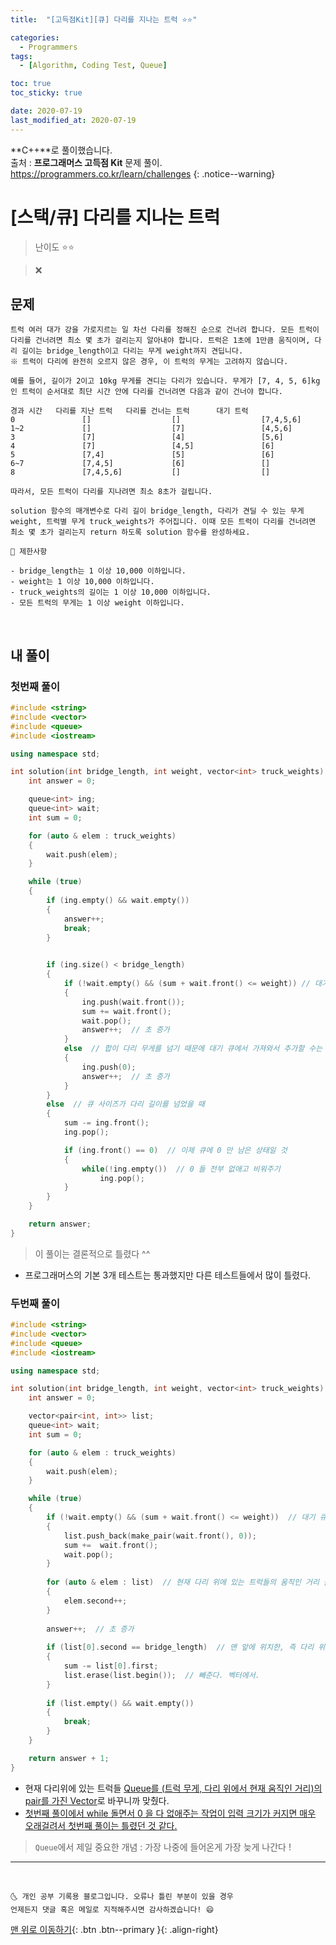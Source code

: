 ```yaml
---
title:  "[고득점Kit][큐] 다리를 지나는 트럭 ⭐⭐" 

categories:
  - Programmers
tags:
  - [Algorithm, Coding Test, Queue]

toc: true
toc_sticky: true

date: 2020-07-19
last_modified_at: 2020-07-19
---
```


**C++**로 풀이했습니다.  
출처 : **프로그래머스 고득점 Kit** 문제 풀이. <https://programmers.co.kr/learn/challenges>
{: .notice--warning}

# [스택/큐] 다리를 지나는 트럭

> 난이도 ⭐⭐

> ❌

## 문제 

```
트럭 여러 대가 강을 가로지르는 일 차선 다리를 정해진 순으로 건너려 합니다. 모든 트럭이 다리를 건너려면 최소 몇 초가 걸리는지 알아내야 합니다. 트럭은 1초에 1만큼 움직이며, 다리 길이는 bridge_length이고 다리는 무게 weight까지 견딥니다.
※ 트럭이 다리에 완전히 오르지 않은 경우, 이 트럭의 무게는 고려하지 않습니다.

예를 들어, 길이가 2이고 10kg 무게를 견디는 다리가 있습니다. 무게가 [7, 4, 5, 6]kg인 트럭이 순서대로 최단 시간 안에 다리를 건너려면 다음과 같이 건너야 합니다.

경과 시간	다리를 지난 트럭	다리를 건너는 트럭	    대기 트럭
0	            []  	            []	                [7,4,5,6]
1~2	            []	                [7]	                [4,5,6]
3	            [7]	                [4]	                [5,6]
4	            [7]	                [4,5]	            [6]
5	            [7,4]	            [5]             	[6]
6~7	            [7,4,5]	            [6]	                []
8	            [7,4,5,6]	        []	                []

따라서, 모든 트럭이 다리를 지나려면 최소 8초가 걸립니다.

solution 함수의 매개변수로 다리 길이 bridge_length, 다리가 견딜 수 있는 무게 weight, 트럭별 무게 truck_weights가 주어집니다. 이때 모든 트럭이 다리를 건너려면 최소 몇 초가 걸리는지 return 하도록 solution 함수를 완성하세요.
```
```
📢 제한사항

- bridge_length는 1 이상 10,000 이하입니다.
- weight는 1 이상 10,000 이하입니다.
- truck_weights의 길이는 1 이상 10,000 이하입니다.
- 모든 트럭의 무게는 1 이상 weight 이하입니다.
```

<br>

## 내 풀이 

### 첫번째 풀이

```cpp
#include <string>
#include <vector>
#include <queue>
#include <iostream>

using namespace std;

int solution(int bridge_length, int weight, vector<int> truck_weights) {
	int answer = 0;

	queue<int> ing;
	queue<int> wait;
	int sum = 0;

	for (auto & elem : truck_weights)
	{
		wait.push(elem);
	}

	while (true)
	{
		if (ing.empty() && wait.empty())
		{
		    answer++;
		    break;
		}
			

		if (ing.size() < bridge_length) 
		{
			if (!wait.empty() && (sum + wait.front() <= weight)) // 대기 큐에서 가져와서 추가함
			{
				ing.push(wait.front());
				sum += wait.front();
				wait.pop();
				answer++;  // 초 증가
			}
			else  // 합이 다리 무게를 넘기 때문에 대기 큐에서 가져와서 추가할 수는 없지만 대신 0 을 공백으로 큐에 추가했음. 큐 사이즈 늘릴라고
			{
				ing.push(0);
				answer++;  // 초 증가
			}
		}
		else  // 큐 사이즈가 다리 길이를 넘었을 때
		{
			sum -= ing.front();
			ing.pop();

			if (ing.front() == 0)  // 이제 큐에 0 만 남은 상태일 것
			{
				while(!ing.empty())  // 0 들 전부 없애고 비워주기
                    ing.pop();
			}
		}
	}

	return answer;
}
```

> 이 풀이는 결론적으로 틀렸다 ^^

- 프로그래머스의 기본 3개 테스트는 통과했지만 다른 테스트들에서 많이 틀렸다. 

### 두번째 풀이

```cpp
#include <string>
#include <vector>
#include <queue>
#include <iostream>

using namespace std;

int solution(int bridge_length, int weight, vector<int> truck_weights) {
	int answer = 0;

	vector<pair<int, int>> list;
	queue<int> wait;
	int sum = 0;

	for (auto & elem : truck_weights)
	{
		wait.push(elem);
	}

	while (true)
	{        
        if (!wait.empty() && (sum + wait.front() <= weight))  // 대기 큐에서 가져와서 벡터에 추가함
        {
            list.push_back(make_pair(wait.front(), 0));
            sum +=  wait.front();
            wait.pop();
        }
        
        for (auto & elem : list)  // 현재 다리 위에 있는 트럭들의 움직인 거리 를 1 증가시켜준다.
	    {
		    elem.second++;
	    }
        
        answer++;  // 초 증가
        
        if (list[0].second == bridge_length)  // 맨 앞에 위치한, 즉 다리 위에 있은지 가장 오래된 트럭이 다리 위에서 움직인 거리가 다리 전체 길이가 다다랐을 경우
        {
            sum -= list[0].first;    
            list.erase(list.begin());  // 빼준다. 벡터에서.
        }
        
        if (list.empty() && wait.empty())
		{
		    break;
		}
	}

	return answer + 1;
}
```

- 현재 다리위에 있는 트럭들 <u>Queue를 (트럭 무게, 다리 위에서 현재 움직인 거리)의 pair를 가진 Vector</u>로 바꾸니까 맞췄다.
- <u>첫번째 풀이에서 while 돌면서 0 을 다 없애주는 작업이 입력 크기가 커지면 매우 오래걸려서 첫번째 풀이는 틀렸던 것 같다.</u>

> `Queue`에서 제일 중요한 개념 : 가장 나중에 들어온게 가장 늦게 나간다 !


***
<br>

    🌜 개인 공부 기록용 블로그입니다. 오류나 틀린 부분이 있을 경우 
    언제든지 댓글 혹은 메일로 지적해주시면 감사하겠습니다! 😄

[맨 위로 이동하기](#){: .btn .btn--primary }{: .align-right}